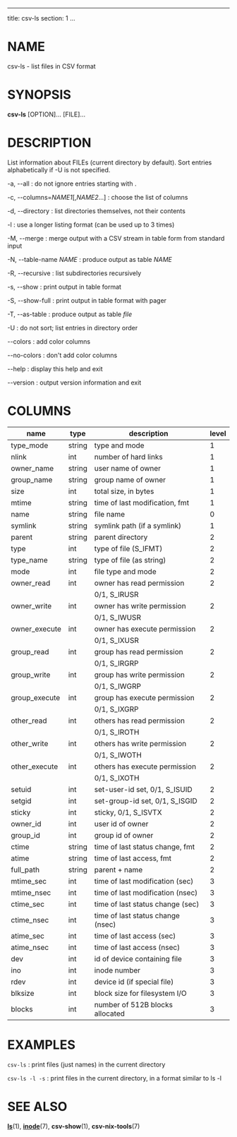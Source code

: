 <!--
SPDX-License-Identifier: BSD-3-Clause
Copyright 2020, Marcin Ślusarz <marcin.slusarz@gmail.com>
-->

---
title: csv-ls
section: 1
...

# NAME #

csv-ls - list files in CSV format

# SYNOPSIS #

**csv-ls** [OPTION]... [FILE]...

# DESCRIPTION #

List information about FILEs (current directory by default).
Sort entries alphabetically if -U is not specified.

-a, \--all
:   do not ignore entries starting with .

-c, \--columns=*NAME1*[,*NAME2*...]
:   choose the list of columns

-d, \--directory
:   list directories themselves, not their contents

-l
:   use a longer listing format (can be used up to 3 times)

-M, \--merge
:   merge output with a CSV stream in table form from standard input

-N, \--table-name *NAME*
:   produce output as table *NAME*

-R, \--recursive
:   list subdirectories recursively

-s, \--show
:   print output in table format

-S, \--show-full
:   print output in table format with pager

-T, \--as-table
:   produce output as table *file*

-U
:   do not sort; list entries in directory order

\--colors
:   add color columns

\--no-colors
:   don't add color columns

\--help
:   display this help and exit

\--version
:   output version information and exit

# COLUMNS #

| name          | type   | description                       | level |
|---------------|--------|-----------------------------------|-------|
| type_mode     | string | type and mode                     | 1     |
| nlink         | int    | number of hard links              | 1     |
| owner_name    | string | user name of owner                | 1     |
| group_name    | string | group name of owner               | 1     |
| size          | int    | total size, in bytes              | 1     |
| mtime         | string | time of last modification, fmt    | 1     |
| name          | string | file name                         | 0     |
| symlink       | string | symlink path (if a symlink)       | 1     |
| parent        | string | parent directory                  | 2     |
| type          | int    | type of file (S_IFMT)             | 2     |
| type_name     | string | type of file (as string)          | 2     |
| mode          | int    | file type and mode                | 2     |
| owner_read    | int    | owner has read permission         | 2     |
|               |        | 0/1, S_IRUSR                      |       |
| owner_write   | int    | owner has write permission        | 2     |
|               |        | 0/1, S_IWUSR                      |       |
| owner_execute | int    | owner has execute permission      | 2     |
|               |        | 0/1, S_IXUSR                      |       |
| group_read    | int    | group has read permission         | 2     |
|               |        | 0/1, S_IRGRP                      |       |
| group_write   | int    | group has write permission        | 2     |
|               |        | 0/1, S_IWGRP                      |       |
| group_execute | int    | group has execute permission      | 2     |
|               |        | 0/1, S_IXGRP                      |       |
| other_read    | int    | others has read permission        | 2     |
|               |        | 0/1, S_IROTH                      |       |
| other_write   | int    | others has write permission       | 2     |
|               |        | 0/1, S_IWOTH                      |       |
| other_execute | int    | others has execute permission     | 2     |
|               |        | 0/1, S_IXOTH                      |       |
| setuid        | int    | set-user-id set, 0/1, S_ISUID     | 2     |
| setgid        | int    | set-group-id set, 0/1, S_ISGID    | 2     |
| sticky        | int    | sticky, 0/1, S_ISVTX              | 2     |
| owner_id      | int    | user id of owner                  | 2     |
| group_id      | int    | group id of owner                 | 2     |
| ctime         | string | time of last status change, fmt   | 2     |
| atime         | string | time of last access, fmt          | 2     |
| full_path     | string | parent + name                     | 2     |
| mtime_sec     | int    | time of last modification (sec)   | 3     |
| mtime_nsec    | int    | time of last modification (nsec)  | 3     |
| ctime_sec     | int    | time of last status change (sec)  | 3     |
| ctime_nsec    | int    | time of last status change (nsec) | 3     |
| atime_sec     | int    | time of last access (sec)         | 3     |
| atime_nsec    | int    | time of last access (nsec)        | 3     |
| dev           | int    | id of device containing file      | 3     |
| ino           | int    | inode number                      | 3     |
| rdev          | int    | device id (if special file)       | 3     |
| blksize       | int    | block size for filesystem I/O     | 3     |
| blocks        | int    | number of 512B blocks allocated   | 3     |

# EXAMPLES #

`csv-ls`
:   print files (just names) in the current directory

`csv-ls -l -s`
:   print files in the current directory, in a format similar to ls -l

# SEE ALSO #

**[ls](http://man7.org/linux/man-pages/man1/ls.1.html)**(1),
**[inode](http://man7.org/linux/man-pages/man7/inode.7.html)**(7),
**csv-show**(1),
**csv-nix-tools**(7)
